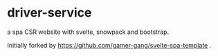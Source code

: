 # driver-service

a spa CSR website with svelte, snowpack and bootstrap.

Initially forked by https://github.com/gamer-gang/svelte-spa-template .

